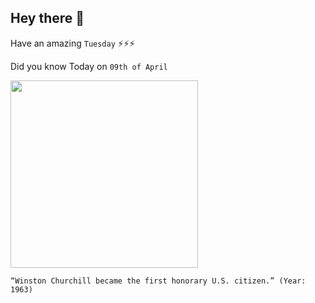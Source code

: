 ## Hey there 👋
Have an amazing `Tuesday` ⚡⚡⚡

Did you know Today on `09th of April`
 
 [<img src="https://1d4vws37vmp124vlehygoxxd-wpengine.netdna-ssl.com/wp-content/uploads/2013/04/ChurchillsUSPassport.png" width="300" />](https://www.history.com/news/americas-honorary-citizens#:~:text=1.,receive%20honorary%20United%20States%20citizenship.) 
 ```
“Winston Churchill became the first honorary U.S. citizen.” (Year: 1963)
```
